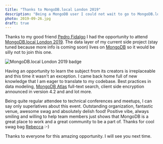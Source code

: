 ```yaml
---
title: "Thanks to MongoDB.local London 2019"
description: "Being a MongoDB user I could not wait to go to MongoDB.local London 2019. Having an opportunity to learn the subject from its creators is irreplaceable and this time it wasn't an exception."
photo: 2019-09-26.jpg
draft: true
---
```


Thanks to my good friend [Pedro Fidalgo](https://www.instagram.com/fidalgodev/) I had the opportunity to attend [MongoDB.local London 2019](https://www.mongodb.com/local/london). The data layer of my current side project (stay tuned because more info is coming soon) lives on [MongoDB](https://www.mongodb.com) so it would be silly not to join this one.

![MongoDB.local London 2019 badge](/photos/2019-09-26-1.jpg)

Having an opportunity to learn the subject from its creators is irreplaceable and this time it wasn't an exception. I came back home full of new knowledge that I am eager to translate to my codebase. Best practices in data modeling, [MongoDB Atlas](https://www.mongodb.com/cloud/atlas) full-text search, client side encryption announced in version 4.2 and and lot more.

Being quite regular attendee to technical conferences and meetups, I can say only superlatives about this event. Outstanding organization, fantastic venue, awesome swag and absolutely delish food! Positive vibe, always smiling and willing to help team members just shows that MongoDB is a great place to work and a great community to be a part of. Thanks for cool swag bag [Rebecca](https://twitter.com/BeckFastAtTiffs) :-)

Thanks to everyone for this amazing opportunity. I will see you next time.
